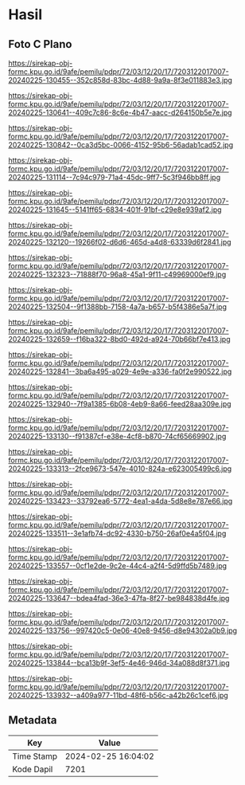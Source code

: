 # Hasil

## Foto C Plano

https://sirekap-obj-formc.kpu.go.id/9afe/pemilu/pdpr/72/03/12/20/17/7203122017007-20240225-130455--352c858d-83bc-4d88-9a9a-8f3e011883e3.jpg

https://sirekap-obj-formc.kpu.go.id/9afe/pemilu/pdpr/72/03/12/20/17/7203122017007-20240225-130641--409c7c86-8c6e-4b47-aacc-d264150b5e7e.jpg

https://sirekap-obj-formc.kpu.go.id/9afe/pemilu/pdpr/72/03/12/20/17/7203122017007-20240225-130842--0ca3d5bc-0066-4152-95b6-56adab1cad52.jpg

https://sirekap-obj-formc.kpu.go.id/9afe/pemilu/pdpr/72/03/12/20/17/7203122017007-20240225-131114--7c94c979-71a4-45dc-9ff7-5c3f946bb8ff.jpg

https://sirekap-obj-formc.kpu.go.id/9afe/pemilu/pdpr/72/03/12/20/17/7203122017007-20240225-131645--5141ff65-6834-401f-91bf-c29e8e939af2.jpg

https://sirekap-obj-formc.kpu.go.id/9afe/pemilu/pdpr/72/03/12/20/17/7203122017007-20240225-132120--19266f02-d6d6-465d-a4d8-63339d6f2841.jpg

https://sirekap-obj-formc.kpu.go.id/9afe/pemilu/pdpr/72/03/12/20/17/7203122017007-20240225-132323--71888f70-96a8-45a1-9f11-c49969000ef9.jpg

https://sirekap-obj-formc.kpu.go.id/9afe/pemilu/pdpr/72/03/12/20/17/7203122017007-20240225-132504--9f1388bb-7158-4a7a-b657-b5f4386e5a7f.jpg

https://sirekap-obj-formc.kpu.go.id/9afe/pemilu/pdpr/72/03/12/20/17/7203122017007-20240225-132659--f16ba322-8bd0-492d-a924-70b66bf7e413.jpg

https://sirekap-obj-formc.kpu.go.id/9afe/pemilu/pdpr/72/03/12/20/17/7203122017007-20240225-132841--3ba6a495-a029-4e9e-a336-fa0f2e990522.jpg

https://sirekap-obj-formc.kpu.go.id/9afe/pemilu/pdpr/72/03/12/20/17/7203122017007-20240225-132940--7f9a1385-6b08-4eb9-8a66-feed28aa309e.jpg

https://sirekap-obj-formc.kpu.go.id/9afe/pemilu/pdpr/72/03/12/20/17/7203122017007-20240225-133130--f91387cf-e38e-4cf8-b870-74cf65669902.jpg

https://sirekap-obj-formc.kpu.go.id/9afe/pemilu/pdpr/72/03/12/20/17/7203122017007-20240225-133313--2fce9673-547e-4010-824a-e623005499c6.jpg

https://sirekap-obj-formc.kpu.go.id/9afe/pemilu/pdpr/72/03/12/20/17/7203122017007-20240225-133423--33792ea6-5772-4ea1-a4da-5d8e8e787e66.jpg

https://sirekap-obj-formc.kpu.go.id/9afe/pemilu/pdpr/72/03/12/20/17/7203122017007-20240225-133511--3e1afb74-dc92-4330-b750-26af0e4a5f04.jpg

https://sirekap-obj-formc.kpu.go.id/9afe/pemilu/pdpr/72/03/12/20/17/7203122017007-20240225-133557--0cf1e2de-9c2e-44c4-a2f4-5d9ffd5b7489.jpg

https://sirekap-obj-formc.kpu.go.id/9afe/pemilu/pdpr/72/03/12/20/17/7203122017007-20240225-133647--bdea4fad-36e3-47fa-8f27-be984838d4fe.jpg

https://sirekap-obj-formc.kpu.go.id/9afe/pemilu/pdpr/72/03/12/20/17/7203122017007-20240225-133756--997420c5-0e06-40e8-9456-d8e94302a0b9.jpg

https://sirekap-obj-formc.kpu.go.id/9afe/pemilu/pdpr/72/03/12/20/17/7203122017007-20240225-133844--bca13b9f-3ef5-4e46-946d-34a088d8f371.jpg

https://sirekap-obj-formc.kpu.go.id/9afe/pemilu/pdpr/72/03/12/20/17/7203122017007-20240225-133932--a409a977-11bd-48f6-b56c-a42b26c1cef6.jpg


## Metadata

| Key        | Value               |
| ---------- | ------------------- |
| Time Stamp | 2024-02-25 16:04:02 |
| Kode Dapil | 7201                |



